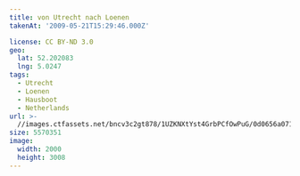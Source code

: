 ```yaml
---
title: von Utrecht nach Loenen
takenAt: '2009-05-21T15:29:46.000Z'

license: CC BY-ND 3.0
geo:
  lat: 52.202083
  lng: 5.0247
tags:
  - Utrecht
  - Loenen
  - Hausboot
  - Netherlands
url: >-
  //images.ctfassets.net/bncv3c2gt878/1UZKNXtYst4GrbPCfOwPuG/0d0656a071e585527ebcdd4f08ef16a1/von-utrecht-nach-loenen_4378769760_o
size: 5570351
image:
  width: 2000
  height: 3008
---
```

